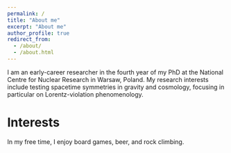 ```yaml
---
permalink: /
title: "About me"
excerpt: "About me"
author_profile: true
redirect_from: 
  - /about/
  - /about.html
---
```

I am an early-career researcher in the fourth year of my PhD at the National Centre for Nuclear Research in Warsaw, Poland. My research interests include testing spacetime symmetries in gravity and cosmology, focusing in particular on Lorentz-violation phenomenology.

Interests
======
In my free time, I enjoy board games, beer, and rock climbing.
